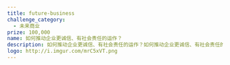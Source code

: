```yaml
---
title: future-business
challenge_category: 
  - 未来商业
prize: 100,000
name: 如何推动企业更诚信、有社会责任的运作？
description: 如何推动企业更诚信、有社会责任的运作？如何推动企业更诚信、有社会责任的运作？如何推动企业更诚信、有社会责任的运作？
logo: http://i.imgur.com/mrC5xVT.png
---
```

